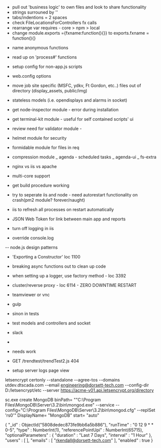 - pull out 'business logic' to own files and look to share functionality
- strings surrouned by ''
- tabs/indentions = 2 spaces
- check FileLocationsForControllers fx calls
- rearrange var requires - core > npm > local
- change module.exports ={fxname:function(){}} to exports.fxname = function(){}
* name anonymous functions
- read up on 'process#' functions
- setup config for non-app.js scripts
- web.config options
- move job site specific (MSFC, ydkv, Ft Gordon, etc..) files out of directory (display_assets, public/img)
- stateless models (i.e. opendisplays and alarms in socket)

- get node-inspector module - error during installation
- get terminal-kit module - useful for self contained scripts' ui
- review need for validator module - 
- helmet module for security
- formidable module for files in req
- compression module
_ agenda - scheduled tasks
_ agenda-ui
_ fs-extra

- nginx vs iis vs apache
- multi-core support
- get build procedure working
- try to seperate iis and node - need autorestart functionality on crash(pm2 module? forever/naught)
- iis to refresh all processes on restart automatically
- JSON Web Token for link between main app and reports
- turn off logging in iis
- override console.log

-- node.js design patterns
- 'Exporting a Constructor' loc 1100
- breaking async functions out to clean up code
- when setting up a logger, use factory method - loc 3392
- cluster/reverse proxy - loc 6114 - ZERO DOWNTIME RESTART

- teamviewer or vnc
- gulp
- sinon in tests
- test models and controllers and socket
- slack
- 

- needs work
- GET /trendtest/trendTest2.js 404
- setup server logs page view

letsencrypt certonly --standalone --agree-tos --domains utdev.dtscada.com --email engineering@dorsett-tech.com --config-dir D:/letsencrypt/etc --server https://acme-v01.api.letsencrypt.org/directory

sc.exe create MongoDB binPath= "\"C:\Program Files\MongoDB\Server\3.2\bin\mongod.exe\" --service --config=\"C:\Program Files\MongoDB\Server\3.2\bin\mongod.cfg\" --replSet 'rs0'" DisplayName= "MongoDB" start= "auto"


{ 
    "_id" : ObjectId("5808dedec873fe9bb6a5b886"), 
    "runTime" : "0 12 9 * * 0-5", 
    "type" : NumberInt(1), 
    "referencePointUpi" : NumberInt(65715), 
    "optionalParameters" : {
        "duration" : "Last 7 Days", 
        "interval" : "1 Hour"
    }, 
    "users" : [
    ], 
    "emails" : [
        "rkendall@dorsett-tech.com"
    ], 
    "enabled" : true
}
